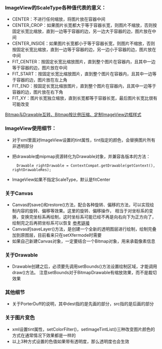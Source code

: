 ### ImageView的ScaleType各种值代表的意义：
- CENTER：不进行任何缩放，将图片放在容器中间
- CENTER_CROP：如果图片长宽都大于等于容器长宽，则图片不缩放，否则按固定长宽比缩放，直到一边等于容器的边，另一边大于容器的边，图片放在中间
- CENTER_INSIDE：如果图片长宽都小于等于容器长宽，则图片不缩放，否则按固定长宽比缩放，直到一边等于容器的边，另一边小于容器的边，图片放在中间
- FIT_CENTER：按固定长宽比缩放图片，直到整个图片在容器内，且其中一边等于容器的边，图片放在中间
- FIT_START：按固定长宽比缩放图片，直到整个图片在容器内，且其中一边等于容器的边，图片放在左上角
- FIT_END：按固定长宽比缩放图片，直到整个图片在容器内，且其中一边等于容器的边，图片放在右下角
- FIT_XY：图片长宽独立缩放，直到长宽都等于容器长宽，最后图片长宽比很有可能改变

[Bitmap与Drawable互转、Bitmap按比例压缩、定制ImageView边框样式](E:\Android\MyCodes\MyLaboratory\DemoCollection\图片处理.md)

### ImageView使用细节：
- 对于xml里面对ImageView设置的tint属性，tint指定的颜色，会替换图片所有非透明部分
- 把drawable或mipmap资源转化为Drawable对象，并兼容各版本的方法：

        Drawable rightDrawable = ContextCompat.getDrawable(getContext(), rightDrawableRes);
        
- ImageView如果不指定ScaleType，默认是fitCenter

### 关于Canvas
- Canvas的save()和restore()方法，配合各种旋转、偏移的方法，可以实现绘制内容的旋转、偏移等效果。这里的旋转、偏移操作，
    相当于对坐标系的变换，变换完坐标系再绘制，这时坐标系可能已经不再是向右向下为正方向了，绘制完之后再把坐标系可以恢复
    [参考链接](https://www.jianshu.com/p/e90accd0967f)
- Canvas的saveLayer()方法，是创建一个全新的透明图层进行绘制，绘制完叠加到原图层，目前看来只在setXfermode时需要
- 如果自己新建Canvas对象，一定要结合一个Bitmap对象，用来承载像素信息

### 关于Drawable
- Drawable创建之后，必须要先调用setBounds()方法设置绘制区域，才能调用draw()方法。
    注意setBounds对于BitmapDrawable有缩放效果，而不是裁切效果

### 其他细节
- 关于PorterDuff的说明，其中dest指的是先画的部分，src指的是后画的部分

### 关于图片变色
- xml设置tint属性，setColorFilter()，setImageTintList()三种改变图片颜色的方式在通常情况下效果都是一样的
- 以上3种方式设置的色值如果带有透明度，那么透明度也会生效
